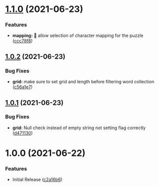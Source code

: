 # [1.1.0](https://github.com/customd/word-finder/compare/v1.0.2...v1.1.0) (2021-06-23)


### Features

* **mapping:** :art: allow selection of character mapping for the puzzle ([ccc78f8](https://github.com/customd/word-finder/commit/ccc78f8e39b1665e8c47ceb14afeb6f901708c28))

## [1.0.2](https://github.com/customd/word-finder/compare/v1.0.1...v1.0.2) (2021-06-23)


### Bug Fixes

* **grid:** make sure to set grid and length before filtering word collection ([c56a1e7](https://github.com/customd/word-finder/commit/c56a1e79045f8026096335b3befd3d248fedadb4))

## [1.0.1](https://github.com/customd/word-finder/compare/v1.0.0...v1.0.1) (2021-06-23)


### Bug Fixes

* **grid:** Null check instead of empty string not setting flag correctly ([d471130](https://github.com/customd/word-finder/commit/d4711302f66020343217baf414b2ab7d8135fe8c))

# 1.0.0 (2021-06-22)


### Features

* Initial Release ([c2a16b6](https://github.com/customd/word-finder/commit/c2a16b6e995135029662c9e13dcd7df6cf34fc6c))
